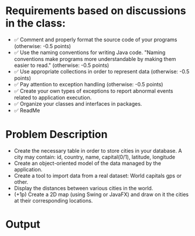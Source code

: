 # Requirements based on discussions in the class:

- ✅ Comment and properly format the source code of your programs (otherwise: -0.5 points)
- ✅ Use the naming conventions for writing Java code. "Naming conventions make programs more understandable by making them
  easier to read." (otherwise: -0.5 points)
- ✅ Use appropriate collections in order to represent data (otherwise: -0.5 points)
- ✅ Pay attention to exception handling (otherwise: -0.5 points)
- ✅ Create your own types of exceptions to report abnormal events related to application execution.
- ✅ Organize your classes and interfaces in packages.
- ✅ ReadMe

# Problem Description

- Create the necessary table in order to store cities in your database. A city may contain: id, country, name, capital(0/1), latitude, longitude
- Create an object-oriented model of the data managed by the application.
- Create a tool to import data from a real dataset: World capitals gps or other.
- Display the distances between various cities in the world.
- (+1p) Create a 2D map (using Swing or JavaFX) and draw on it the cities at their corresponding locations.

# Output